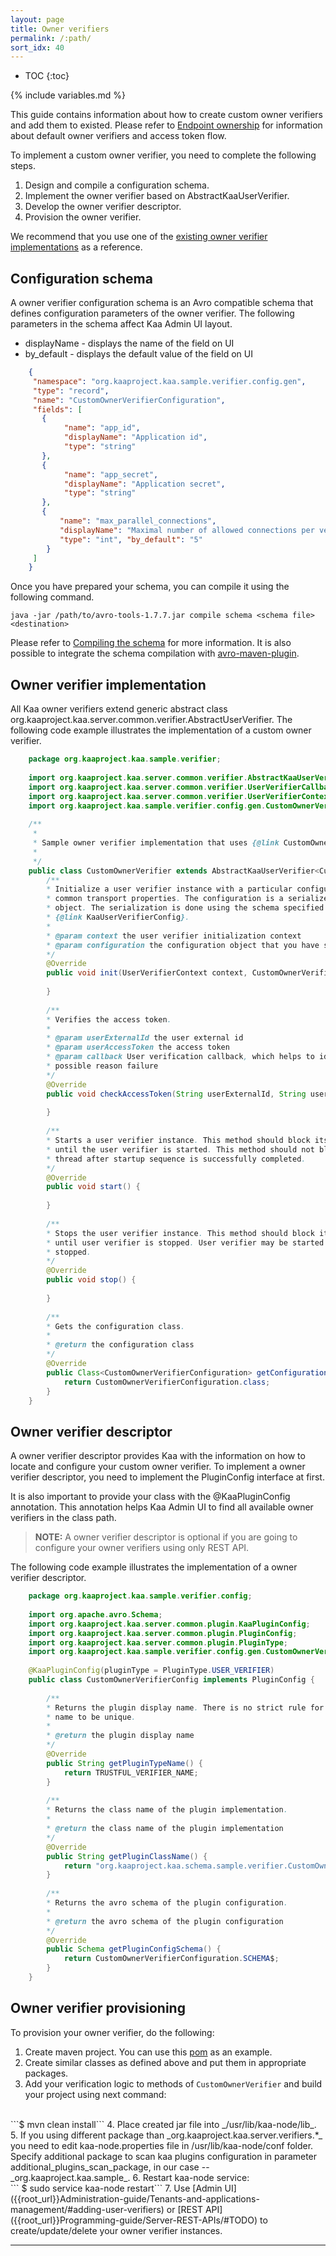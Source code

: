 ```yaml
---
layout: page
title: Owner verifiers
permalink: /:path/
sort_idx: 40
---
```


* TOC
{:toc}

{% include variables.md %}

This guide contains information about how to create custom owner verifiers and add them to existed. Please refer to [Endpoint ownership]({{root_url}}Programming-guide/Key-platform-features/Endpoint-ownership) for information about default owner verifiers
and access token flow.


To implement a custom owner verifier, you need to complete the following steps.

1. Design and compile a configuration schema.
2. Implement the owner verifier based on AbstractKaaUserVerifier.
3. Develop the owner verifier descriptor.
4. Provision the owner verifier.

We recommend that you use one of the [existing owner verifier implementations](https://github.com/kaaproject/kaa/tree/master/server/verifiers) as a reference.

## Configuration schema

A owner verifier configuration schema is an Avro compatible schema that defines configuration parameters of the owner verifier. The following parameters in the schema affect Kaa Admin UI layout.

* displayName - displays the name of the field on UI
* by_default - displays the default value of the field on UI  
  
```json
    {
     "namespace": "org.kaaproject.kaa.sample.verifier.config.gen", 
     "type": "record",
     "name": "CustomOwnerVerifierConfiguration",
     "fields": [
       {
            "name": "app_id",
            "displayName": "Application id",
            "type": "string"
       },
       {
            "name": "app_secret",
            "displayName": "Application secret",
            "type": "string"
       },
       {
           "name": "max_parallel_connections",
           "displayName": "Maximal number of allowed connections per verifier",
           "type": "int", "by_default": "5"
        }
     ]
    }
```
Once you have prepared your schema, you can compile it using the following command.  

```
java -jar /path/to/avro-tools-1.7.7.jar compile schema <schema file> <destination>
```

Please refer to [Compiling the schema](http://avro.apache.org/docs/current/gettingstartedjava.html#Compiling+the+schema) for more information. It is also possible to integrate the schema compilation with [avro-maven-plugin](http://avro.apache.org/docs/current/gettingstartedjava.html).

## Owner verifier implementation

All Kaa owner verifiers extend generic abstract class org.kaaproject.kaa.server.common.verifier.AbstractUserVerifier<T>. The following code example illustrates the implementation of a custom owner verifier.

```java
    package org.kaaproject.kaa.sample.verifier;
    
    import org.kaaproject.kaa.server.common.verifier.AbstractKaaUserVerifier;
    import org.kaaproject.kaa.server.common.verifier.UserVerifierCallback;
    import org.kaaproject.kaa.server.common.verifier.UserVerifierContext;
    import org.kaaproject.kaa.sample.verifier.config.gen.CustomOwnerVerifierConfiguration;
    
    /**
     * 
     * Sample owner verifier implementation that uses {@link CustomOwnerVerifierConfiguration} as configuration.
     *
     */
    public class CustomOwnerVerifier extends AbstractKaaUserVerifier<CustomOwnerVerifierConfiguration> {
        /**
        * Initialize a user verifier instance with a particular configuration and
        * common transport properties. The configuration is a serialized Avro
        * object. The serialization is done using the schema specified in
        * {@link KaaUserVerifierConfig}.
        *
        * @param context the user verifier initialization context
        * @param configuration the configuration object that you have specified during verifier provisioning.
        */
        @Override
        public void init(UserVerifierContext context, CustomOwnerVerifierConfiguration configuration) {
    
        }
        
        /**
        * Verifies the access token.
        *
        * @param userExternalId the user external id
        * @param userAccessToken the access token
        * @param callback User verification callback, which helps to identify verification status and
        * possible reason failure
        */
        @Override
        public void checkAccessToken(String userExternalId, String userAccessToken, UserVerifierCallback callback) {
    
        }
        
        /**
        * Starts a user verifier instance. This method should block its caller thread
        * until the user verifier is started. This method should not block its caller
        * thread after startup sequence is successfully completed.
        */
        @Override
        public void start() {
    
        }
        
        /**
        * Stops the user verifier instance. This method should block its current thread
        * until user verifier is stopped. User verifier may be started again after it is
        * stopped.
        */
        @Override
        public void stop() {
    
        }
        
        /**
        * Gets the configuration class.
        *
        * @return the configuration class
        */
        @Override
        public Class<CustomOwnerVerifierConfiguration> getConfigurationClass() {
            return CustomOwnerVerifierConfiguration.class;
        }
    }
```

## Owner verifier descriptor

A owner verifier descriptor provides Kaa with the information on how to locate and configure your custom owner verifier. To implement a owner verifier descriptor, you need to implement the PluginConfig interface at first.

It is also important to provide your class with the @KaaPluginConfig annotation. This annotation helps Kaa Admin UI to find all available owner verifiers in the class path.

>**NOTE:** A owner verifier descriptor is optional if you are going to configure your owner verifiers using only REST API.

The following code example illustrates the implementation of a owner verifier descriptor. 

```java
    package org.kaaproject.kaa.sample.verifier.config;
    
    import org.apache.avro.Schema;
    import org.kaaproject.kaa.server.common.plugin.KaaPluginConfig;
    import org.kaaproject.kaa.server.common.plugin.PluginConfig;
    import org.kaaproject.kaa.server.common.plugin.PluginType;
    import org.kaaproject.kaa.sample.verifier.config.gen.CustomOwnerVerifierConfiguration;
    
    @KaaPluginConfig(pluginType = PluginType.USER_VERIFIER)
    public class CustomOwnerVerifierConfig implements PluginConfig {
        
        /**
        * Returns the plugin display name. There is no strict rule for this
        * name to be unique.
        * 
        * @return the plugin display name
        */
        @Override
        public String getPluginTypeName() {
            return TRUSTFUL_VERIFIER_NAME;
        }
        
        /**
        * Returns the class name of the plugin implementation.
        *
        * @return the class name of the plugin implementation
        */
        @Override
        public String getPluginClassName() {
            return "org.kaaproject.kaa.schema.sample.verifier.CustomOwnerVerifier";
        }
        
        /**
        * Returns the avro schema of the plugin configuration.
        *
        * @return the avro schema of the plugin configuration
        */
        @Override
        public Schema getPluginConfigSchema() {
            return CustomOwnerVerifierConfiguration.SCHEMA$;
        }
    }
```

## Owner verifier provisioning

To provision your owner verifier, do the following:

1. Create maven project. You can use this [pom](https://github.com/kaaproject/kaa/blob/master/server/verifiers/trustful-verifier/pom.xml) as an example. 
2. Create similar classes as defined above and put them in appropriate packages.
3. Add your verification logic to methods of `CustomOwnerVerifier` and build your project using next command: 
<br/>
```$ mvn clean install```
4. Place created jar file into _/usr/lib/kaa-node/lib_.
5. If you using different package than _org.kaaproject.kaa.server.verifiers.*_  you need to edit kaa-node.properties file in /usr/lib/kaa-node/conf folder. Specify additional package to scan kaa plugins configuration in parameter additional_plugins_scan_package, 
   in our case -- _org.kaaproject.kaa.sample_.
6. Restart kaa-node service:
<br/>
``` $ sudo service kaa-node restart```
7. Use [Admin UI]({{root_url}}Administration-guide/Tenants-and-applications-management/#adding-user-verifiers) or [REST API]({{root_url}}Programming-guide/Server-REST-APIs/#TODO) to create/update/delete your owner verifier instances.

---

